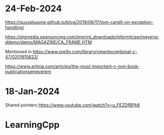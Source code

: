 # 24-Feb-2024
https://quuxplusone.github.io/blog/2019/06/17/tom-cargill-on-exception-handling/

https://ptgmedia.pearsoncmg.com/imprint_downloads/informit/aw/meyerscddemo/demo/MAGAZINE/CA_FRAME.HTM

Mentioned in https://www.oreilly.com/library/view/exceptional-c-47/0201615622/

https://www.artima.com/articles/the-most-important-c-non-book-publicationsemeverem

# 18-Jan-2024
Shared pointers
https://www.youtube.com/watch?v=u_FEZDfBPk8

# LearningCpp
